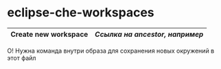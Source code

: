 # eclipse-che-workspaces



|Create new workspace|*Ссылка на ancestor, например*|
|--|--|


О! Нужна команда внутри образа для сохранения новых окружений в этот файл
